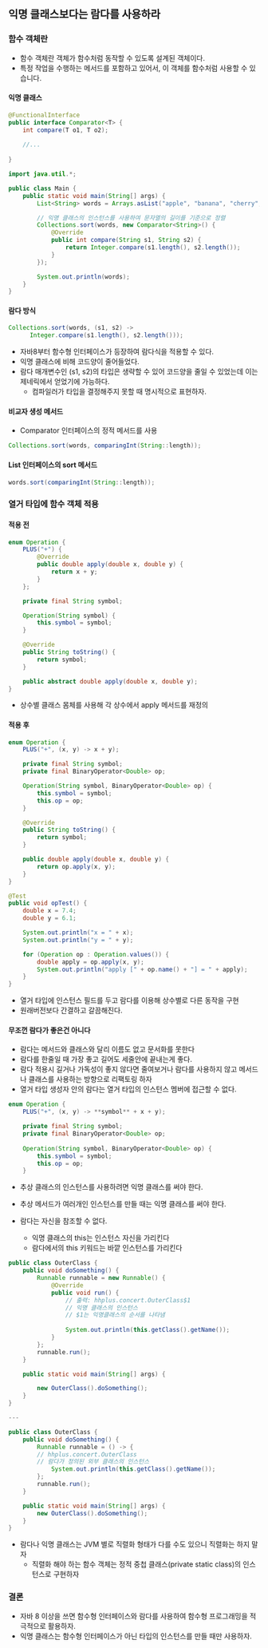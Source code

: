 ## 익명 클래스보다는 람다를 사용하라

### 함수 객체란

- 함수 객체란 객체가 함수처럼 동작할 수 있도록 설계된 객체이다.
- 특정 작업을 수행하는 메서드를 포함하고 있어서, 이 객체를 함수처럼 사용할 수 있습니다.

#### 익명 클래스

```java
@FunctionalInterface
public interface Comparator<T> {
    int compare(T o1, T o2);
    
    //...
    
}
```

```java
import java.util.*;

public class Main {
    public static void main(String[] args) {
        List<String> words = Arrays.asList("apple", "banana", "cherry", "date");

        // 익명 클래스의 인스턴스를 사용하여 문자열의 길이를 기준으로 정렬
        Collections.sort(words, new Comparator<String>() {
            @Override
            public int compare(String s1, String s2) {
                return Integer.compare(s1.length(), s2.length());
            }
        });

        System.out.println(words);
    }
}
```

#### 람다 방식

```java
Collections.sort(words, (s1, s2) -> 
      Integer.compare(s1.length(), s2.length()));
```

- 자바8부터 함수형 인터페이스가 등장하여 람다식을 적용할 수 있다.
- 익명 클래스에 비해 코드양이 줄어들었다.
- 람다 매개변수인 (s1, s2)의 타입은 생략할 수 있어 코드양을 줄일 수 있었는데 이는 제네릭에서 얻었기에 가능하다.
  - 컴파일러가 타입을 결정해주지 못할 때 명시적으로 표현하자.

#### 비교자 생성 메서드

- Comparator 인터페이스의 정적 메서드를 사용

```java
Collections.sort(words, comparingInt(String::length));
```

#### List 인터페이스의 sort 메서드

```java
words.sort(comparingInt(String::length));
```

### 열거 타입에 함수 객체 적용

#### 적용 전

```java
enum Operation {
    PLUS("+") {
        @Override
        public double apply(double x, double y) {
            return x + y;
        }
    };

    private final String symbol;

    Operation(String symbol) {
        this.symbol = symbol;
    }

    @Override
    public String toString() {
        return symbol;
    }

    public abstract double apply(double x, double y);
}
```

- 상수별 클래스 몸체를 사용해 각 상수에서 apply 메서드를 재정의

#### 적용 후

```java
enum Operation {
    PLUS("+", (x, y) -> x + y);

    private final String symbol;
    private final BinaryOperator<Double> op;

    Operation(String symbol, BinaryOperator<Double> op) {
        this.symbol = symbol;
        this.op = op;
    }

    @Override
    public String toString() {
        return symbol;
    }

    public double apply(double x, double y) {
        return op.apply(x, y);
    }
}

@Test
public void opTest() {
    double x = 7.4;
    double y = 6.1;

    System.out.println("x = " + x);
    System.out.println("y = " + y);

    for (Operation op : Operation.values()) {
        double apply = op.apply(x, y);
        System.out.println("apply [" + op.name() + "] = " + apply);
    }
}
```

- 열거 타입에 인스턴스 필드를 두고 람다를 이용해 상수별로 다른 동작을 구현
- 원래버전보다 간결하고 갈끔해진다.

#### 무조껀 람다가 좋은건 아니다

- 람다는 메서드와 클래스와 달리 이름도 없고 문서화를 못한다
- 람다를 한줄일 때 가장 좋고 길어도 세줄안에 끝내는게 좋다.
- 람다 적용시 길거나 가독성이 좋지 않다면 줄여보거나 람다를 사용하지 않고 메서드나 클래스를 사용하는 방향으로 리팩토링 하자
- 열거 타입 생성자 안의 람다는 열거 타입의 인스턴스 멤버에 접근할 수 없다.

```java
enum Operation {
    PLUS("+", (x, y) -> **symbol** + x + y);

    private final String symbol;
    private final BinaryOperator<Double> op;
    
    Operation(String symbol, BinaryOperator<Double> op) {
        this.symbol = symbol;
        this.op = op;
    }
```

- 추상 클래스의 인스턴스를 사용하려면 익명 클래스를 써야 한다.
- 추상 메서드가 여러개인 인스턴스를 만들 때는 익명 클래스를 써야 한다.

- 람다는 자신을 참조할 수 없다.
  - 익명 클래스의 this는 인스턴스 자신을 가리킨다
  - 람다에서의 this 키워드는 바깥 인스턴스를 가리킨다

```java
public class OuterClass {
    public void doSomething() {
        Runnable runnable = new Runnable() {
            @Override
            public void run() {
                // 출력: hhplus.concert.OuterClass$1
                // 익명 클래스의 인스턴스
                // $1는 익명클래스의 순서를 나타냄
                
                System.out.println(this.getClass().getName());
            }
        };
        runnable.run();
    }

    public static void main(String[] args) {

        new OuterClass().doSomething(); 
    }
}

---

public class OuterClass {
    public void doSomething() {
        Runnable runnable = () -> {
        // hhplus.concert.OuterClass
        // 람다가 정의된 외부 클래스의 인스턴스
            System.out.println(this.getClass().getName());
        };
        runnable.run();
    }

    public static void main(String[] args) {
        new OuterClass().doSomething();
    }
}
```

- 람다나 익명 클래스는 JVM 별로 직렬화 형태가 다를 수도 있으니 직렬화는 하지 말자
  - 직렬화 해야 하는 함수 객체는 정적 중첩 클래스(private static class)의 인스턴스로 구현하자

### 결론

- 자바 8 이상을 쓰면 함수형 인터페이스와 람다를 사용하여 함수형 프로그래밍을 적극적으로 활용하자.
- 익명 클래스는 함수형 인터페이스가 아닌 타입의 인스턴스를 만들 때만 사용하자.